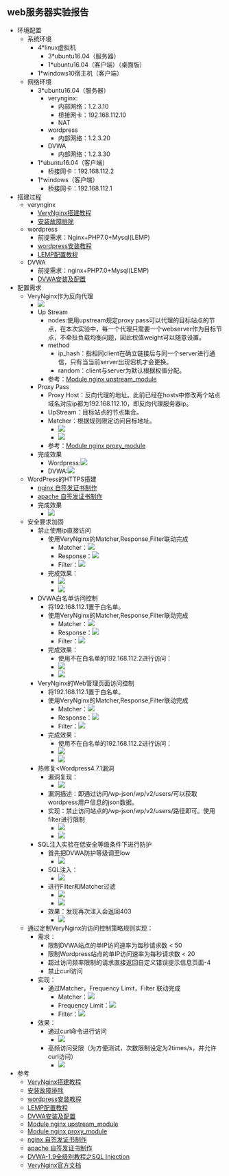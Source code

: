 ## web服务器实验报告
* 环境配置
 	* 系统环境
	 	* 4*linux虚拟机
		 	* 3*ubuntu16.04（服务器）
		 	* 1*ubuntu16.04（客户端）（桌面版）
		* 1*windows10宿主机（客户端）
	* 网络环境
		* 3*ubuntu16.04（服务器）
			* verynginx:
				* 内部网络：1.2.3.10
				* 桥接网卡：192.168.112.10
				* NAT
			* wordpress
				* 内部网络：1.2.3.20
			* DVWA
				* 内部网络：1.2.3.30
		* 1*ubuntu16.04（客户端）
			* 桥接网卡：192.168.112.2
		* 1*windows（客户端）
			* 桥接网卡：192.168.112.1
* 搭建过程
	* verynginx
		* [VeryNginx搭建教程](https://github.com/alexazhou/VeryNginx/blob/master/readme_zh.md)
		* [安装故障排除](https://github.com/alexazhou/VeryNginx/wiki/Trouble-Shooting)
	* wordpress
		* 前提需求：Nginx+PHP7.0+Mysql(LEMP)
		* [wordpress安装教程](https://www.digitalocean.com/community/tutorials/how-to-install-wordpress-with-lemp-on-ubuntu-16-04)
		* [LEMP配置教程](https://www.digitalocean.com/community/tutorials/how-to-install-linux-nginx-mysql-php-lemp-stack-in-ubuntu-16-04)
	* DVWA
		* 前提需求：nginx+PHP7.0+Mysql(LEMP)
		* [DVWA安装及配置](https://github.com/ethicalhack3r/DVWA)
* 配置需求
	* VeryNginx作为反向代理
		* ![](image/1.PNG)
		* Up Stream
			* nodes:使用upstream规定proxy pass可以代理的目标站点的节点，在本次实验中，每一个代理只需要一个webserver作为目标节点，不牵扯负载均衡问题，因此权值weight可以随意设置。
			* method
				* ip_hash：指相同client在确立链接后与同一个server进行通信，只有当当前server出现宕机才会更换。
				* random：client与server为默认根据权值分配。
			* 参考：[Module nginx upstream_module](http://nginx.org/en/docs/http/ngx_http_upstream_module.html)
		* Proxy Pass
			* Proxy Host：反向代理的地址。此前已经在hosts中修改两个站点域名对应ip都为192.168.112.10，即反向代理服务器ip。
			* UpStream：目标站点的节点集合。
			* Matcher：根据规则限定访问目标地址。
				* ![](image/2.PNG)
				* ![](image/3.PNG)
			* 参考：[Module nginx proxy_module](http://nginx.org/en/docs/http/ngx_http_proxy_module.html)
		* 完成效果
			* Wordpress:![](image/4.PNG)
			* DVWA:![](image/5.PNG)
	* WordPress的HTTPS搭建
		* [nginx 自签发证书制作](https://www.digitalocean.com/community/tutorials/how-to-create-an-ssl-certificate-on-nginx-for-ubuntu-14-04)
		* [apache 自签发证书制作](https://www.digitalocean.com/community/tutorials/how-to-create-a-self-signed-ssl-certificate-for-apache-in-ubuntu-16-04)
		* 完成效果
			* ![](image/6.PNG)
	* 安全要求加固
		* 禁止使用ip直接访问
			* 使用VeryNginx的Matcher,Response,Filter联动完成
				* Matcher：![](image/7.PNG)
				* Response：![](image/8.PNG)
				* Filter：![](image/9.PNG)
			* 完成效果：
				* ![](image/10.PNG)
				* ![](image/11.PNG)
		* DVWA白名单访问控制
			* 将192.168.112.1置于白名单。
			* 使用VeryNginx的Matcher,Response,Filter联动完成
				* Matcher：![](image/12.PNG)
				* Response：![](image/13.PNG)
				* Filter：![](image/14.PNG)
			* 完成效果：
				* 使用不在白名单的192.168.112.2进行访问：
				* ![](image/15.PNG)
				* ![](image/16.PNG) 
		* VeryNginx的Web管理页面访问控制
			* 将192.168.112.1置于白名单。
			* 使用VeryNginx的Matcher,Response,Filter联动完成
				* Matcher：![](image/17.PNG)
				* Response：![](image/18.PNG)
				* Filter：![](image/19.PNG)
			* 完成效果：
				* 使用不在白名单的192.168.112.2进行访问：
				* ![](image/20.PNG)
				* ![](image/21.PNG)
		* 热修复<Wordpress4.7.1漏洞
			* 漏洞复现：
				* ![](image/29.PNG)
			* 漏洞描述：即通过访问/wp-json/wp/v2/users/可以获取wordpress用户信息的json数据。
			* 实现：禁止访问站点的/wp-json/wp/v2/users/路径即可。使用filter进行限制
				* ![](image/30.PNG)
				* ![](image/31.PNG)
		* SQL注入实验在低安全等级条件下进行防护
			* 首先把DVWA防护等级调至low
				* ![](image/32.PNG)
			* SQL注入：
				* ![](image/33.PNG)
			* 进行Filter和Matcher过滤
				* ![](image/34.PNG)
				* ![](image/35.PNG)
			* 效果：发现再次注入会返回403
				* ![](image/36.PNG)
	* 通过定制VeryNginx的访问控制策略规则实现： 
		* 需求：
			* 限制DVWA站点的单IP访问速率为每秒请求数 < 50
			* 限制Wordpress站点的单IP访问速率为每秒请求数 < 20
			* 超过访问频率限制的请求直接返回自定义错误提示信息页面-4
			* 禁止curl访问
		* 实现：
			* 通过Matcher，Frequency Limit，Filter 联动完成
				* Matcher：![](image/22.PNG)
				* Frequency Limit：![](image/23.PNG)
				* Filter：![](image/24.PNG)
		* 效果：
			* 通过curl命令进行访问
				* ![](image/26.PNG)
			* 高频访问受限（为方便测试，次数限制设定为2times/s，并允许curl访问）
				* ![](image/27.PNG)
* 参考
 	* [VeryNginx搭建教程](https://github.com/alexazhou/VeryNginx/blob/master/readme_zh.md)
	* [安装故障排除](https://github.com/alexazhou/VeryNginx/wiki/Trouble-Shooting)
	* [wordpress安装教程](https://www.digitalocean.com/community/tutorials/how-to-install-wordpress-with-lemp-on-ubuntu-16-04)
	* [LEMP配置教程](https://www.digitalocean.com/community/tutorials/how-to-install-linux-nginx-mysql-php-lemp-stack-in-ubuntu-16-04)
	* [DVWA安装及配置](https://github.com/ethicalhack3r/DVWA)
	* [Module nginx upstream_module](http://nginx.org/en/docs/http/ngx_http_upstream_module.html)
	* [Module nginx proxy_module](http://nginx.org/en/docs/http/ngx_http_proxy_module.html)
	* [nginx 自签发证书制作](https://www.digitalocean.com/community/tutorials/how-to-create-an-ssl-certificate-on-nginx-for-ubuntu-14-04)
	* [apache 自签发证书制作](https://www.digitalocean.com/community/tutorials/how-to-create-a-self-signed-ssl-certificate-for-apache-in-ubuntu-16-04)
	* [DVWA-1.9全级别教程之SQL Injection](http://www.freebuf.com/articles/web/120747.html)
	* [VeryNginx官方文档](https://github.com/alexazhou/VeryNginx/blob/master/readme_zh.md)